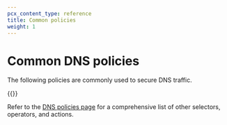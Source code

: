 ```yaml
---
pcx_content_type: reference
title: Common policies
weight: 1
---
```


# Common DNS policies

The following policies are commonly used to secure DNS traffic.

{{<render file="_policies-optional.md">}}

Refer to the [DNS policies page](/cloudflare-one/policies/filtering/dns-policies/) for a comprehensive list of other selectors, operators, and actions.